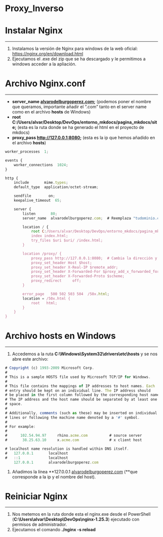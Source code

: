 # Proxy_Inverso

# Instalar Nginx

---

1. Instalamos la versión de Nginx para windows de la web oficial: https://nginx.org/en/download.html
2. Ejecutamos el .exe del zip que se ha descargado y le permitimos a windows acceder a la apliación.

# Archivo Nginx.conf

---

- **server_name  [alvarodelburgoperez.com](http://alvarodelburgoperez.com);** (podemos poner el nombre que queramos, importante añadir el “.com” tanto en el server name como en el archivo **hosts** de Windows)
- **root C:/Users/alvar/Desktop/DevOps/entorno_mkdocs/pagina_mkdocs/site;** (esta es la ruta donde se ha generado el html en el proyecto de mkdocs)
- **proxy_pass http://127.0.0.1:8080;** (esta es la ip que hemos añadido en el archivo **hosts**)

```jsx
worker_processes  1;

events {
    worker_connections  1024;
}

http {
    include       mime.types;
    default_type  application/octet-stream;

    sendfile        on;
    keepalive_timeout  65;

    server {
        listen       80;
        server_name  alvarodelburgoperez.com;  # Reemplaza "tudominio.com" con tu dominio

        location / {
            root C:/Users/alvar/Desktop/DevOps/entorno_mkdocs/pagina_mkdocs/site;  # Ruta absoluta a tu proyecto MkDocs
            index index.html;
            try_files $uri $uri/ /index.html;
        }

        location /proxy/ {
            proxy_pass http://127.0.0.1:8080;  # Cambia la dirección y el puerto del servidor backend si es necesario
            proxy_set_header Host $host;
            proxy_set_header X-Real-IP $remote_addr;
            proxy_set_header X-Forwarded-For $proxy_add_x_forwarded_for;
            proxy_set_header X-Forwarded-Proto $scheme;
            proxy_redirect     off;
        }

        error_page   500 502 503 504  /50x.html;
        location = /50x.html {
            root   html;
        }
    }
}
```

# Archivo hosts en Windows

---

1. Accedemos a la ruta **C:\Windows\System32\drivers\etc\hosts** y se nos abre este archivo: 

```jsx
# Copyright (c) 1993-2009 Microsoft Corp.
#
# This is a sample HOSTS file used by Microsoft TCP/IP for Windows.
#
# This file contains the mappings of IP addresses to host names. Each
# entry should be kept on an individual line. The IP address should
# be placed in the first column followed by the corresponding host name.
# The IP address and the host name should be separated by at least one
# space.
#
# Additionally, comments (such as these) may be inserted on individual
# lines or following the machine name denoted by a '#' symbol.
#
# For example:
#
#      102.54.94.97     rhino.acme.com          # source server
#       38.25.63.10     x.acme.com              # x client host

# localhost name resolution is handled within DNS itself.
#	127.0.0.1       localhost
#	::1             localhost
    127.0.0.1       alvarodelburgoperez.com
```

1. Añadimos la línea **127.0.0.1       [alvarodelburgoperez.com](http://alvarodelburgoperez.com) (**que corresponde a la ip y el nombre del host).

# Reiniciar Nginx

---

1. Nos metemos en la ruta donde esta el nginx.exe desde el PowerShell (**C:\Users\alvar\Desktop\DevOps\nginx-1.25.3**) ejecutado con permisos de administrador.
2. Ejecutamos el comando **./nginx -s reload**
